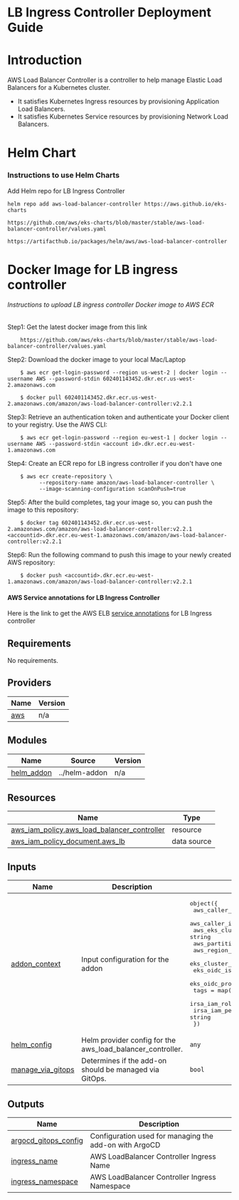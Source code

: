 # LB Ingress Controller Deployment Guide

# Introduction

AWS Load Balancer Controller is a controller to help manage Elastic Load Balancers for a Kubernetes cluster.

* It satisfies Kubernetes Ingress resources by provisioning Application Load Balancers.
* It satisfies Kubernetes Service resources by provisioning Network Load Balancers.

# Helm Chart

### Instructions to use Helm Charts

Add Helm repo for LB Ingress Controller

    helm repo add aws-load-balancer-controller https://aws.github.io/eks-charts

    https://github.com/aws/eks-charts/blob/master/stable/aws-load-balancer-controller/values.yaml

    https://artifacthub.io/packages/helm/aws/aws-load-balancer-controller


# Docker Image for LB ingress controller

###### Instructions to upload LB ingress controller Docker image to AWS ECR

Step1: Get the latest docker image from this link

        https://github.com/aws/eks-charts/blob/master/stable/aws-load-balancer-controller/values.yaml

Step2: Download the docker image to your local Mac/Laptop

        $ aws ecr get-login-password --region us-west-2 | docker login --username AWS --password-stdin 602401143452.dkr.ecr.us-west-2.amazonaws.com

        $ docker pull 602401143452.dkr.ecr.us-west-2.amazonaws.com/amazon/aws-load-balancer-controller:v2.2.1

Step3: Retrieve an authentication token and authenticate your Docker client to your registry. Use the AWS CLI:

        $ aws ecr get-login-password --region eu-west-1 | docker login --username AWS --password-stdin <account id>.dkr.ecr.eu-west-1.amazonaws.com

Step4: Create an ECR repo for LB ingress controller if you don't have one

        $ aws ecr create-repository \
              --repository-name amazon/aws-load-balancer-controller \
              --image-scanning-configuration scanOnPush=true

Step5: After the build completes, tag your image so, you can push the image to this repository:

        $ docker tag 602401143452.dkr.ecr.us-west-2.amazonaws.com/amazon/aws-load-balancer-controller:v2.2.1 <accountid>.dkr.ecr.eu-west-1.amazonaws.com/amazon/aws-load-balancer-controller:v2.2.1

Step6: Run the following command to push this image to your newly created AWS repository:

        $ docker push <accountid>.dkr.ecr.eu-west-1.amazonaws.com/amazon/aws-load-balancer-controller:v2.2.1


#### AWS Service annotations for LB Ingress Controller
Here is the link to get the AWS ELB [service annotations](https://kubernetes-sigs.github.io/aws-load-balancer-controller/latest/guide/service/annotations/) for LB Ingress controller


<!--- BEGIN_TF_DOCS --->
## Requirements

No requirements.

## Providers

| Name | Version |
|------|---------|
| <a name="provider_aws"></a> [aws](#provider\_aws) | n/a |

## Modules

| Name | Source | Version |
|------|--------|---------|
| <a name="module_helm_addon"></a> [helm\_addon](#module\_helm\_addon) | ../helm-addon | n/a |

## Resources

| Name | Type |
|------|------|
| [aws_iam_policy.aws_load_balancer_controller](https://registry.terraform.io/providers/hashicorp/aws/latest/docs/resources/iam_policy) | resource |
| [aws_iam_policy_document.aws_lb](https://registry.terraform.io/providers/hashicorp/aws/latest/docs/data-sources/iam_policy_document) | data source |

## Inputs

| Name | Description | Type | Default | Required |
|------|-------------|------|---------|:--------:|
| <a name="input_addon_context"></a> [addon\_context](#input\_addon\_context) | Input configuration for the addon | <pre>object({<br>    aws_caller_identity_account_id = string<br>    aws_caller_identity_arn        = string<br>    aws_eks_cluster_endpoint       = string<br>    aws_partition_id               = string<br>    aws_region_name                = string<br>    eks_cluster_id                 = string<br>    eks_oidc_issuer_url            = string<br>    eks_oidc_provider_arn          = string<br>    tags                           = map(string)<br>    irsa_iam_role_path             = string<br>    irsa_iam_permissions_boundary  = string<br>  })</pre> | n/a | yes |
| <a name="input_helm_config"></a> [helm\_config](#input\_helm\_config) | Helm provider config for the aws\_load\_balancer\_controller. | `any` | `{}` | no |
| <a name="input_manage_via_gitops"></a> [manage\_via\_gitops](#input\_manage\_via\_gitops) | Determines if the add-on should be managed via GitOps. | `bool` | `false` | no |

## Outputs

| Name | Description |
|------|-------------|
| <a name="output_argocd_gitops_config"></a> [argocd\_gitops\_config](#output\_argocd\_gitops\_config) | Configuration used for managing the add-on with ArgoCD |
| <a name="output_ingress_name"></a> [ingress\_name](#output\_ingress\_name) | AWS LoadBalancer Controller Ingress Name |
| <a name="output_ingress_namespace"></a> [ingress\_namespace](#output\_ingress\_namespace) | AWS LoadBalancer Controller Ingress Namespace |

<!--- END_TF_DOCS --->
